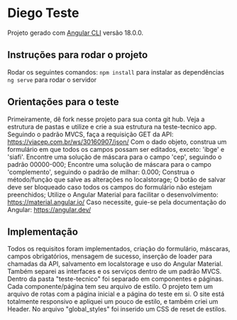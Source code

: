 # Diego Teste

Projeto gerado com [Angular CLI](https://github.com/angular/angular-cli) versão 18.0.0.

## Instruções para rodar o projeto

Rodar os seguintes comandos:
`npm install` para instalar as dependências
`ng serve` para rodar o servidor


## Orientações para o teste

Primeiramente, dê fork nesse projeto para sua conta git hub.
Veja a estrutura de pastas e utilize e crie a sua estrutura na teste-tecnico app.
Seguindo o padrão MVCS, faça a requisição GET da API: https://viacep.com.br/ws/30160907/json/
Com o dado objeto, construa um formulário em que todos os campos possam ser editados, exceto: 'ibge' e 'siafi'.
Encontre uma solução de máscara para o campo 'cep', seguindo o padrão 00000-000;
Encontre uma solução de máscara para o campo 'complemento', seguindo o padrão de milhar: 0.000;
Construa o método/função que salve as alterações no localstorage;
O botão de salvar deve ser bloqueado caso todos os campos do formulário não estejam preenchidos;
Utilize o Angular Material para facilitar o desenvolvimento: https://material.angular.io/
Caso necessite, guie-se pela documentação do Angular: https://angular.dev/

## Implementação
Todos os requisitos foram implementados, criação do formulário, máscaras, campos obrigatórios, mensagem de sucesso, 
inserção de loader para chamadas da API, salvamento em localstorage e uso do Angular Material. 
Também separei as interfaces e os serviços dentro de um padrão MVCS.
Dentro da pasta "teste-tecnico" foi separado em componentes e páginas. Cada componente/página tem seu arquivo de estilo.
O projeto tem um arquivo de rotas com a página inicial e a página do teste em si.
O site está totalmente responsivo e apliquei um pouco de estilo, e também criei um Header.
No arquivo "global_styles" foi inserido um CSS de reset de estilos.




